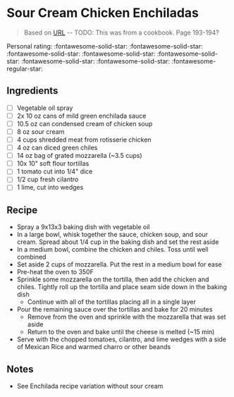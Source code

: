 # Sour Cream Chicken Enchiladas

> Based on [URL](URL) -- TODO: This was from a cookbook. Page 193-194?

<!-- {cts} rating=4; (User can specify rating on scale of 1-5) -->
Personal rating: :fontawesome-solid-star: :fontawesome-solid-star: :fontawesome-solid-star: :fontawesome-solid-star: :fontawesome-solid-star: :fontawesome-solid-star: :fontawesome-solid-star: :fontawesome-regular-star:
<!-- {cte} -->

<!-- {cts} name_image=None; (User can specify image name) -->
<!-- TODO: Capture image -->
<!-- {cte} -->

## Ingredients

* [ ] Vegetable oil spray
* [ ] 2x 10 oz cans of mild green enchilada sauce
* [ ] 10.5 oz can condensed cream of chicken soup
* [ ] 8 oz sour cream
* [ ] 4 cups shredded meat from rotisserie chicken
* [ ] 4 oz can diced green chiles
* [ ] 14 oz bag of grated mozzarella (~3.5 cups)
* [ ] 10x 10" soft flour tortillas
* [ ] 1 tomato cut into 1/4" dice
* [ ] 1/2 cup fresh cilantro
* [ ] 1 lime, cut into wedges

## Recipe

* Spray a 9x13x3 baking dish with vegetable oil
* In a large bowl, whisk together the sauce, chicken soup, and sour cream. Spread about 1/4 cup in the baking dish and set the rest aside
* In a medium bowl, combine the chicken and chiles. Toss until well combined
* Set aside 2 cups of mozzarella. Put the rest in a medium bowl for ease
* Pre-heat the oven to 350F
* Sprinkle some mozzarella on the tortilla, then add the chicken and chiles. Tightly roll up the tortilla and place seam side down in the baking dish
    * Continue with all of the tortillas placing all in a single layer
* Pour the remaining sauce over the tortillas and bake for 20 minutes
    * Remove from the oven and sprinkle with the mozzarella that was set aside
    * Return to the oven and bake until the cheese is melted (~15 min)
* Serve with the chopped tomatoes, cilantro, and lime wedges with a side of Mexican Rice and warmed charro or other beands


## Notes

* See Enchilada recipe variation without sour cream
